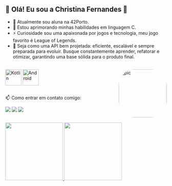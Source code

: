 ## 🌱 Olá! Eu sou a Christina Fernandes 🌱

- 🔭 Atualmente sou aluna na 42Porto.
- 🌱 Estou aprimorando minhas habilidades em linguagem C.
- ⚡ Curiosidade sou uma apaixonada por jogos e tecnologia, meu jogo favorito é League of Legends.
- 📌 Seja como uma API bem projetada: eficiente, escalável e sempre preparada para evoluir. Busque constantemente aprender, refatorar e otimizar, garantindo uma base sólida para o produto final.


<div style="display: inline_block"><br>
  <img align="center" alt="Kotlin" height="50" width="50" src="https://encurtador.com.br/bhck5">
  <img align="center" alt="Android" height="50" width="50" src="https://encurtador.com.br/9RJu6">
  
  <img align="right" alt="pic" height="150" style="border-radius:50px;" src="https://i.pinimg.com/originals/51/27/80/512780b2fc18911f4e0ce2b9f3dcbf21.gif">
</div>

  ##

  📫 Como entrar em contato comigo:
<div> 
  <a href="https://instagram.com/christina__fernandes" target="_blank"><img src="https://img.shields.io/badge/-Instagram-%23E4405F?style=for-the-badge&logo=instagram&logoColor=white" target="_blank"></a>
  <a href = "mailto:fernandes.christ14@gmail.com"><img src="https://img.shields.io/badge/-Gmail-%23333?style=for-the-badge&logo=gmail&logoColor=white" target="_blank"></a>
  <a href="https://www.linkedin.com/in/christina-fernandes-62703aa1/" target="_blank"><img src="https://img.shields.io/badge/-LinkedIn-%230077B5?style=for-the-badge&logo=linkedin&logoColor=white" target="_blank"></a> 
</div>

  ##

<div>
  <a href="https://github.com/chrisFernandesDev">
  <img loading="lazy" height="180em" src="https://github-readme-stats.vercel.app/api/top-langs/?username=chrisFernandesDev&layout=compact&langs_count=7&theme=dracula"/>
  <img loading="lazy" height="180em" src="https://github-readme-stats.vercel.app/api?username=chrisFernandesDev&show_icons=true&theme=dracula&include_all_commits=true&count_private=true"/>
</div>
 

